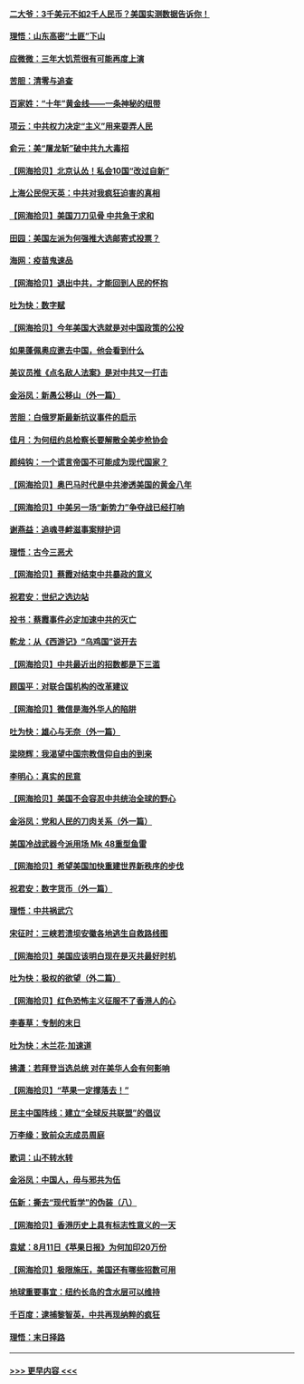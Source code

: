 #### [二大爷：3千美元不如2千人民币？美国实测数据告诉你！](../pages/nsc993/n12358563.md?t=08270502) 
#### [理悟：山东高密“土匪”下山](../pages/nsc993/n12358535.md?t=08270502) 
#### [应微微：三年大饥荒很有可能再度上演](../pages/nsc993/n12358523.md?t=08270502) 
#### [苦胆：清零与追查](../pages/nsc993/n12358501.md?t=08270502) 
#### [百家姓：“十年”黄金线——一条神秘的纽带](../pages/nsc993/n12358319.md?t=08270502) 
#### [项云：中共权力决定“主义”用来耍弄人民](../pages/nsc993/n12358172.md?t=08270502) 
#### [俞元：美“屠龙斩”破中共九大毒招](../pages/nsc993/n12357822.md?t=08270502) 
#### [【网海拾贝】北京认怂！私会10国“改过自新”](../pages/nsc993/n12357784.md?t=08270502) 
#### [上海公民倪天英：中共对我疯狂迫害的真相](../pages/nsc993/n12356341.md?t=08270502) 
#### [【网海拾贝】美国刀刀见骨 中共急于求和](../pages/nsc993/n12355511.md?t=08270502) 
#### [田园：美国左派为何强推大选邮寄式投票？](../pages/nsc993/n12352963.md?t=08270502) 
#### [海网：疫苗鬼速品](../pages/nsc993/n12354438.md?t=08270502) 
#### [【网海拾贝】退出中共，才能回到人民的怀抱](../pages/nsc993/n12352634.md?t=08270502) 
#### [吐为快：数字赋](../pages/nsc993/n12352317.md?t=08270502) 
#### [【网海拾贝】今年美国大选就是对中国政策的公投](../pages/nsc993/n12350973.md?t=08270502) 
#### [如果蓬佩奥应邀去中国，他会看到什么](../pages/nsc993/n12350945.md?t=08270502) 
#### [美议员推《点名敌人法案》是对中共又一打击](../pages/nsc993/n12350765.md?t=08270502) 
#### [金浴凤：新愚公移山（外一篇）](../pages/nsc993/n12350253.md?t=08270502) 
#### [苦胆：白俄罗斯最新抗议事件的启示](../pages/nsc993/n12349989.md?t=08270502) 
#### [佳月：为何纽约总检察长要解散全美步枪协会](../pages/nsc993/n12349939.md?t=08270502) 
#### [颜纯钩：一个谎言帝国不可能成为现代国家？](../pages/nsc993/n12349898.md?t=08270502) 
#### [【网海拾贝】奥巴马时代是中共渗透美国的黄金八年](../pages/nsc993/n12349284.md?t=08270502) 
#### [【网海拾贝】中美另一场“新势力”争夺战已经打响](../pages/nsc993/n12346998.md?t=08270502) 
#### [谢燕益：追魂寻衅滋事案辩护词](../pages/nsc993/n12346892.md?t=08270502) 
#### [理悟：古今三恶犬](../pages/nsc993/n12345190.md?t=08270502) 
#### [【网海拾贝】蔡霞对结束中共暴政的意义](../pages/nsc993/n12344263.md?t=08270502) 
#### [祝君安：世纪之选边站](../pages/nsc993/n12342382.md?t=08270502) 
#### [投书：蔡霞事件必定加速中共的灭亡](../pages/nsc993/n12341881.md?t=08270502) 
#### [乾龙：从《西游记》“乌鸡国”说开去](../pages/nsc993/n12341690.md?t=08270502) 
#### [【网海拾贝】中共最近出的招数都是下三滥](../pages/nsc993/n12341593.md?t=08270502) 
#### [顾国平：对联合国机构的改革建议](../pages/nsc993/n12339928.md?t=08270502) 
#### [【网海拾贝】微信是海外华人的陷阱](../pages/nsc993/n12338868.md?t=08270502) 
#### [吐为快：雄心与无奈（外一篇）](../pages/nsc993/n12338132.md?t=08270502) 
#### [梁晓辉：我渴望中国宗教信仰自由的到来](../pages/nsc993/n12336657.md?t=08270502) 
#### [李明心：真实的民意](../pages/nsc993/n12336089.md?t=08270502) 
#### [【网海拾贝】美国不会容忍中共统治全球的野心](../pages/nsc993/n12336063.md?t=08270502) 
#### [金浴凤：党和人民的刀肉关系（外一篇）](../pages/nsc993/n12335834.md?t=08270502) 
#### [美国冷战武器今派用场 Mk 48重型鱼雷](../pages/nsc993/n12335354.md?t=08270502) 
#### [【网海拾贝】希望美国加快重建世界新秩序的步伐](../pages/nsc993/n12334224.md?t=08270502) 
#### [祝君安：数字货币（外一篇）](../pages/nsc993/n12334186.md?t=08270502) 
#### [理悟：中共祸武穴](../pages/nsc993/n12333962.md?t=08270502) 
#### [宋征时：三峡若溃坝安徽各地逃生自救路线图](../pages/nsc993/n12332450.md?t=08270502) 
#### [【网海拾贝】美国应该明白现在是灭共最好时机](../pages/nsc993/n12332313.md?t=08270502) 
#### [吐为快：极权的欲望（外二篇）](../pages/nsc993/n12332089.md?t=08270502) 
#### [【网海拾贝】红色恐怖主义征服不了香港人的心](../pages/nsc993/n12329296.md?t=08270502) 
#### [李春草：专制的末日](../pages/nsc993/n12329079.md?t=08270502) 
#### [吐为快：木兰花‧加速道](../pages/nsc993/n12327366.md?t=08270502) 
#### [拂潇：若拜登当选总统 对在美华人会有何影响](../pages/nsc993/n12295996.md?t=08270502) 
#### [【网海拾贝】“苹果一定撑落去！”](../pages/nsc993/n12326784.md?t=08270502) 
#### [民主中国阵线：建立“全球反共联盟”的倡议](../pages/nsc993/n12324177.md?t=08270502) 
#### [万李缘：致前众志成员周庭](../pages/nsc993/n12324635.md?t=08270502) 
#### [歌词：山不转水转](../pages/nsc993/n12324599.md?t=08270502) 
#### [金浴凤：中国人，毋与邪共为伍](../pages/nsc993/n12324257.md?t=08270502) 
#### [伍新：撕去“现代哲学”的伪装（八）](../pages/nsc993/n12324188.md?t=08270502) 
#### [【网海拾贝】香港历史上具有标志性意义的一天](../pages/nsc993/n12324021.md?t=08270502) 
#### [袁斌：8月11日《苹果日报》为何加印20万份](../pages/nsc993/n12323955.md?t=08270502) 
#### [【网海拾贝】极限施压，美国还有哪些招数可用](../pages/nsc993/n12322512.md?t=08270502) 
#### [地球重要事宜：纽约长岛的含水层可以维持](../pages/nsc993/n12321844.md?t=08270502) 
#### [千百度：逮捕黎智英，中共再现纳粹的疯狂](../pages/nsc993/n12321777.md?t=08270502) 
#### [理悟：末日择路](../pages/nsc993/n12320812.md?t=08270502) 

----
#### [ >>> 更早内容 <<< ](../indexes/nsc993-earlier.md)
